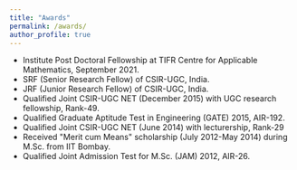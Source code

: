 ```yaml
---
title: "Awards"
permalink: /awards/
author_profile: true
---
```

* Institute Post Doctoral Fellowship at TIFR Centre for Applicable Mathematics, September 2021.
* SRF (Senior Research Fellow) of CSIR-UGC, India.
* JRF (Junior Research Fellow) of CSIR-UGC, India.
* Qualified Joint CSIR-UGC NET (December 2015) with UGC research fellowship, Rank-49.
* Qualified Graduate Aptitude Test in Engineering (GATE) 2015, AIR-192.
* Qualified Joint CSIR-UGC NET (June 2014) with lecturership, Rank-29
* Received "Merit cum Means" scholarship (July 2012-May 2014) during M.Sc. from IIT Bombay.
* Qualified Joint Admission Test for M.Sc. (JAM) 2012, AIR-26.
